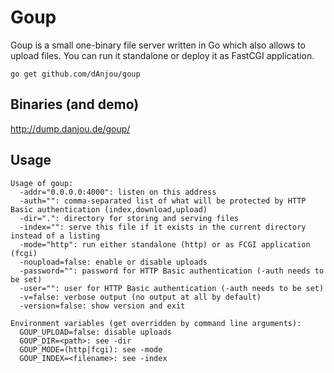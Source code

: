 Goup
====

Goup is a small one-binary file server written in Go which also allows to upload
files. You can run it standalone or deploy it as FastCGI application.

`go get github.com/dAnjou/goup`

## Binaries (and demo)

http://dump.danjou.de/goup/

## Usage

	Usage of goup:
	  -addr="0.0.0.0:4000": listen on this address
	  -auth="": comma-separated list of what will be protected by HTTP Basic authentication (index,download,upload)
	  -dir=".": directory for storing and serving files
	  -index="": serve this file if it exists in the current directory instead of a listing
	  -mode="http": run either standalone (http) or as FCGI application (fcgi)
	  -noupload=false: enable or disable uploads
	  -password="": password for HTTP Basic authentication (-auth needs to be set)
	  -user="": user for HTTP Basic authentication (-auth needs to be set)
	  -v=false: verbose output (no output at all by default)
	  -version=false: show version and exit

	Environment variables (get overridden by command line arguments):
	  GOUP_UPLOAD=false: disable uploads
	  GOUP_DIR=<path>: see -dir
	  GOUP_MODE=(http|fcgi): see -mode
	  GOUP_INDEX=<filename>: see -index
